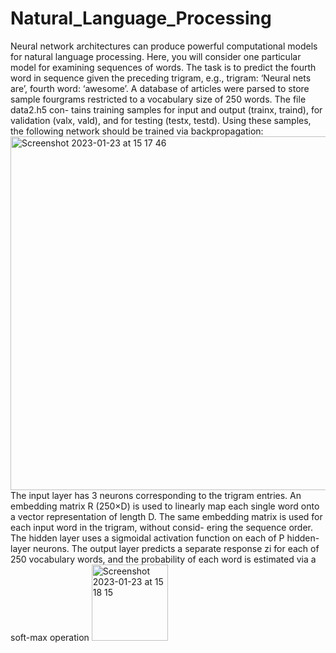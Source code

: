 # Natural_Language_Processing
Neural network architectures can produce powerful computational models for natural language processing. Here, you will consider one particular model for examining sequences of words. The task is to predict the fourth word in sequence given the preceding trigram, e.g., trigram: ‘Neural nets are’, fourth word: ‘awesome’. A database of articles were parsed to store sample fourgrams restricted to a vocabulary size of 250 words. The file data2.h5 con- tains training samples for input and output (trainx, traind), for validation (valx, vald), and for testing (testx, testd). Using these samples, the following network should be trained via backpropagation:
<img width="566" alt="Screenshot 2023-01-23 at 15 17 46" src="https://user-images.githubusercontent.com/59516214/214037722-bc7a3a6d-b33f-4e22-809f-d855fe0236f7.png">
The input layer has 3 neurons corresponding to the trigram entries. An embedding matrix
R (250×D) is used to linearly map each single word onto a vector representation of length
D. The same embedding matrix is used for each input word in the trigram, without consid-
ering the sequence order. The hidden layer uses a sigmoidal activation function on each of
P hidden-layer neurons. The output layer predicts a separate response zi for each of 250
vocabulary words, and the probability of each word is estimated via a soft-max operation
<img width="122" alt="Screenshot 2023-01-23 at 15 18 15" src="https://user-images.githubusercontent.com/59516214/214037787-4f740299-50b1-492e-840d-04a9f2f28643.png">
